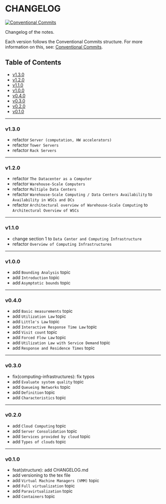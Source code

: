 <h1>CHANGELOG</h1>

[![Conventional Commits](https://img.shields.io/badge/Conventional%20Commits-1.0.0-%23FE5196?logo=conventionalcommits&logoColor=white)](https://conventionalcommits.org)

Changelog of the notes.

Each version follows the Conventional Commits structure. For more information on this, see: [Conventional Commits](https://www.conventionalcommits.org/en/v1.0.0/).


<h2>Table of Contents</h2>

- [v1.3.0](#v130)
- [v1.2.0](#v120)
- [v1.1.0](#v110)
- [v1.0.0](#v100)
- [v0.4.0](#v040)
- [v0.3.0](#v030)
- [v0.2.0](#v020)
- [v0.1.0](#v010)

--------------------

### v1.3.0

- refactor `Server (computation, HW accelerators)`
- refactor `Tower Servers`
- refactor `Rack Servers`

--------------------

### v1.2.0

- refactor `The Datacenter as a Computer`
- refactor `Warehouse-Scale Computers`
- refactor `Multiple Data Centers`
- refactor `Warehouse-Scale Computing / Data Centers Availability` to `Availability in WSCs and DCs`
- refactor `Architectural overview of Warehouse-Scale Computing` to `Architectural Overview of WSCs`

--------------------

### v1.1.0

- change section 1 to `Data Center and Computing Infrastructure`
- refactor `Overview of Computing Infrastructures`

--------------------

### v1.0.0

- add `Bounding Analysis` topic
- add `Introduction` topic
- add `Asymptotic bounds` topic

--------------------

### v0.4.0

- add `Basic measurements` topic
- add `Utilization Law` topic
- add `Little's Law` topic
- add `Interactive Response Time Law` topic
- add `Visit count` topic
- add `Forced Flow Law` topic
- add `Utilization Law with Service Demand` topic
- add `Response and Residence Times` topic

--------------------

### v0.3.0

- fix(computing-infrastructures): fix typos
- add `Evaluate system quality` topic
- add `Queueing Networks` topic
- add `Definition` topic
- add `Characteristics` topic

--------------------

### v0.2.0

- add `Cloud Computing` topic
- add `Server Consolidation` topic
- add `Services provided by cloud` topic
- add `Types of clouds` topic

--------------------

### v0.1.0

- feat(structure): add CHANGELOG.md
- add versioning to the tex file
- add `Virtual Machine Managers (VMM)` topic
- add `Full virtualization` topic
- add `Paravirtualization` topic
- add `Containers` topic
